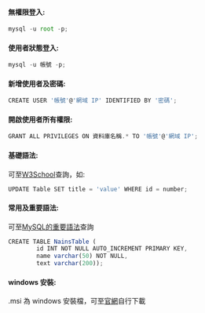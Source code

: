 #### 無權限登入:

```javascript
mysql -u root -p;
```

#### 使用者狀態登入:

```javascript
mysql -u 帳號 -p;
```

#### 新增使用者及密碼:

```javascript
CREATE USER '帳號'@'網域 IP' IDENTIFIED BY '密碼';
```

#### 開啟使用者所有權限:

```javascript
GRANT ALL PRIVILEGES ON 資料庫名稱.* TO '帳號'@'網域 IP';
```

#### 基礎語法:

可至[W3School](https://www.w3schools.com/sql/default.asp)查詢，如:

```javascript
UPDATE Table SET title = 'value' WHERE id = number;
```

#### 常用及重要語法:

可至[MySQL的重要語法](https://www.cynet.com.tw/learning/MySql/Page04.htm)查詢

```javascript
CREATE TABLE NainsTable (
        id INT NOT NULL AUTO_INCREMENT PRIMARY KEY,
        name varchar(50) NOT NULL,
        text varchar(200));
```

#### windows 安裝:

.msi 為 windows 安裝檔，可至[官網](https://downloads.mariadb.org/)自行下載
